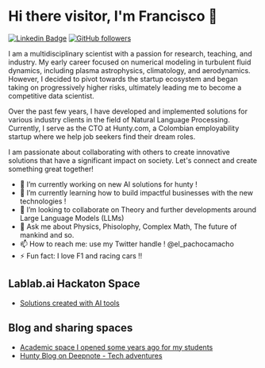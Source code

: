 # Hi there visitor, I'm Francisco 👋

[![Linkedin Badge](https://img.shields.io/badge/-myLinkedIn-blue?style=social&logo=Linkedin&logoColor=blue&link=https://www.linkedin.com/in/francisco-camacho-29b0b942/)](https://www.linkedin.com/in/francisco-camacho-29b0b942/)
[![GitHub followers](https://img.shields.io/github/followers/yourusername.svg?style=social&label=Follow&maxAge=2592000)](https://github.com/pachocamacho1990/?tab=followers)

I am a multidisciplinary scientist with a passion for research, teaching, and industry. My early career focused on numerical modeling in turbulent fluid dynamics, including plasma astrophysics, climatology, and aerodynamics. However, I decided to pivot towards the startup ecosystem and began taking on progressively higher risks, ultimately leading me to become a competitive data scientist.

Over the past few years, I have developed and implemented solutions for various industry clients in the field of Natural Language Processing. Currently, I serve as the CTO at Hunty.com, a Colombian employability startup where we help job seekers find their dream roles.

I am passionate about collaborating with others to create innovative solutions that have a significant impact on society. Let's connect and create something great together!

- 🔭 I’m currently working on new AI solutions for hunty !
- 🌱 I’m currently learning how to build impactful businesses with the new technologies !
- 👯 I’m looking to collaborate on Theory and further developments around Large Language Models (LLMs)
- 💬 Ask me about Physics, Phisolophy, Complex Math, The future of mankind and so. 
- 📫 How to reach me: use my Twitter handle ! @el_pachocamacho
- ⚡ Fun fact: I love F1 and racing cars !! 

## Lablab.ai Hackaton Space

- [Solutions created with AI tools](https://lablab.ai/u/@pachocamacho)


## Blog and sharing spaces

- [Academic space I opened some years ago for my students](https://www.youtube.com/channel/UCN_Se2c0PWb0He-f_BHc0Ww)
- [Hunty Blog on Deepnote - Tech adventures](https://deepnote.com/@huntyjobs)

